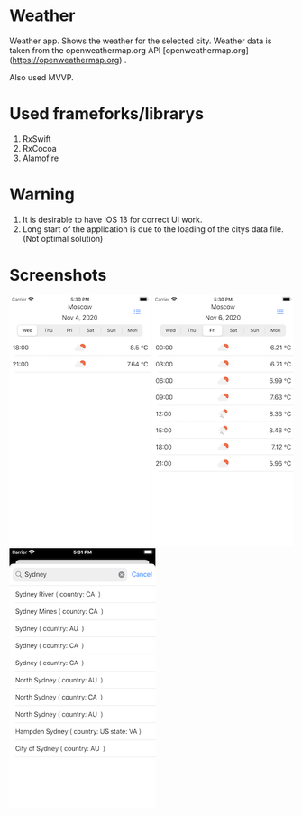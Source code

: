 # Weather

Weather app. Shows the weather for the selected city.
Weather data is taken from the openweathermap.org API
[openweathermap.org] (https://openweathermap.org) .

Also used MVVP.

# Used frameforks/librarys 
1. RxSwift
2. RxCocoa
3. Alamofire


# Warning

1. It is desirable to have iOS 13 for correct UI work.
2. Long start of the application is due to the loading of the citys data file. (Not optimal solution)

# Screenshots
![](Screenshots/Screenshot%231.png)
![](Screenshots/Screenshot%232.png)
![](Screenshots/Screenshot%233.png)

